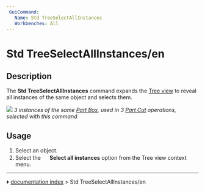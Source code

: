 ```yaml
---
 GuiCommand:
   Name: Std TreeSelectAllInstances
   Workbenches: All
---
```


# Std TreeSelectAllInstances/en

## Description

The **Std TreeSelectAllInstances** command expands the [Tree view](Tree_view.md) to reveal all instances of the same object and selects them.

![](images/Std_TreeSelectAllInstances_Example.png ) 
*3 instances of the same [Part Box](Part_Box.md), used in 3 [Part Cut](Part_Cut.md) operations, selected with this command*

## Usage

1.  Select an object.
2.  Select the **<img src="images/Std_TreeSelectAllInstances.svg" width=16px> Select all instances** option from the Tree view context menu.



---
⏵ [documentation index](../README.md) > Std TreeSelectAllInstances/en
